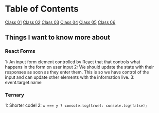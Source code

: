 # Table of Contents

[Class 01](class-01.md)
[Class 02](class-02.md)
[Class 03](class-03.md)
[Class 04](class-04.md)
[Class 05](class-05.md)
[Class 06](class-06.md)

## Things I want to know more about

### React Forms

  1: An input form element controlled by React that that controls what happens in the form on user input
  2: We should update the state with their responses as soon as they enter them. This is so we have control of the input and can update other elements with the information live.
  3: event.target.name

### Ternary

  1: Shorter code!
  2: `x === y ? console.log(true): console.log(false);`
